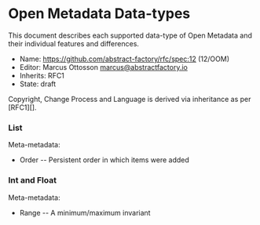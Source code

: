 # Open Metadata Data-types

This document describes each supported data-type of Open Metadata and their individual features and differences.

* Name: https://github.com/abstract-factory/rfc/spec:12 (12/OOM)
* Editor: Marcus Ottosson <marcus@abstractfactory.io>
* Inherits: RFC1
* State: draft

Copyright, Change Process and Language is derived via inheritance as per [RFC1][].

### List

Meta-metadata:

* Order -- Persistent order in which items were added

### Int and Float

Meta-metadata:

* Range	-- A minimum/maximum invariant